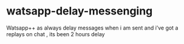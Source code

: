 # watsapp-delay-messenging
Watsapp++ as always delay messages when i am sent and i’ve got a replays on chat , its been 2 hours delay
